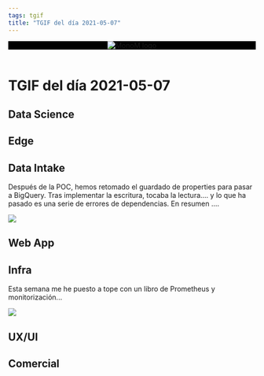 ```yaml
---
tags: tgif
title: "TGIF del día 2021-05-07"
---
```


<header style="background-color: black;">
<a href="{{ '/' | url }}"><img src="{{ '/img/logo.png' | url }}" alt="MonoM logo"></a>
</header>

# TGIF del día 2021-05-07

## Data Science

## Edge

## Data Intake

Después de la POC, hemos retomado el guardado de properties para pasar a BigQuery. Tras implementar la escritura, tocaba la lectura....
y lo que ha pasado es una serie de errores de dependencias. En resumen ....

![](https://media.giphy.com/media/oe33xf3B50fsc/giphy.gif)

## Web App

## Infra

Esta semana me he puesto a tope con un libro de Prometheus y monitorización...

![](https://media.giphy.com/media/3o6MbbwX2g2GA4MUus/giphy.gif)

## UX/UI

## Comercial
